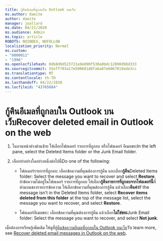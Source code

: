 ```yaml
---
title: กู้คืนอีเมลที่ถูกลบใน Outlook บนเว็บ
ms.author: daeite
author: daeite
manager: joallard
ms.date: 04/21/2020
ms.audience: Admin
ms.topic: article
ROBOTS: NOINDEX, NOFOLLOW
localization_priority: Normal
ms.custom:
- "8000011"
- "1996"
ms.openlocfilehash: 0db8d9d523721a9e890f530a8bdc12890d98d333
ms.sourcegitcommit: 55eff703a17e500681d8fa6a87eb067019ade3cc
ms.translationtype: MT
ms.contentlocale: th-TH
ms.lasthandoff: 04/22/2020
ms.locfileid: "43765684"
---
```

# <a name="recover-deleted-email-in-outlook-on-the-web"></a><span data-ttu-id="3e849-102">กู้คืนอีเมลที่ถูกลบใน Outlook บนเว็บ</span><span class="sxs-lookup"><span data-stu-id="3e849-102">Recover deleted email in Outlook on the web</span></span>

1. <span data-ttu-id="3e849-103">ในบานหน้าต่างด้านซ้าย ให้เลือกโฟลเดอร์ รายการที่ถูกลบ หรือโฟลเดอร์ อีเมลขยะ</span><span class="sxs-lookup"><span data-stu-id="3e849-103">In the left pane, select the Deleted Items folder or the Junk Email folder.</span></span>

2. <span data-ttu-id="3e849-104">เลือกทําอย่างใดอย่างหนึ่งต่อไปนี้</span><span class="sxs-lookup"><span data-stu-id="3e849-104">Do one of the following:</span></span>

    - <span data-ttu-id="3e849-105">โฟลเดอร์รายการที่ถูกลบ: เลือกข้อความที่คุณต้องการกู้คืน และเลือก**กู้คืน**</span><span class="sxs-lookup"><span data-stu-id="3e849-105">Deleted Items folder: Select the message you want to recover and select **Restore**.</span></span> <span data-ttu-id="3e849-106">ถ้าข้อความไม่อยู่ในโฟลเดอร์ รายการที่ถูกลบ ให้เลือก**กู้คืนรายการที่ถูกลบจากโฟลเดอร์นี้**ที่ด้านบนของรายการข้อความ ให้เลือกข้อความที่คุณต้องการกู้คืน แล้วเลือก**คืนค่า**</span><span class="sxs-lookup"><span data-stu-id="3e849-106">If the message isn't in the Deleted Items folder, select **Recover items deleted from this folder** at the top of the message list, select the message you want to recover, and select **Restore**.</span></span>

    - <span data-ttu-id="3e849-107">โฟลเดอร์อีเมลขยะ: เลือกข้อความที่คุณต้องการกู้คืน แล้วเลือก**ไม่ใช่ขยะ**</span><span class="sxs-lookup"><span data-stu-id="3e849-107">Junk Email folder: Select the message you want to recover, and select **Not junk**.</span></span>

<span data-ttu-id="3e849-108">เมื่อต้องการเรียนรู้เพิ่มเติม ให้ดูที่[กู้คืนข้อความอีเมลที่ถูกลบใน Outlook บนเว็บ](https://support.office.com/article/a8ca78ac-4721-4066-95dd-571842e9fb11)</span><span class="sxs-lookup"><span data-stu-id="3e849-108">To learn more, see [Recover deleted email messages in Outlook on the web](https://support.office.com/article/a8ca78ac-4721-4066-95dd-571842e9fb11).</span></span>